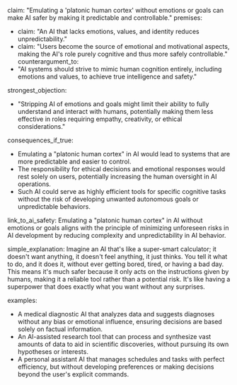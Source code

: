 claim: "Emulating a 'platonic human cortex' without emotions or goals can make AI safer by making it predictable and controllable."
premises:
  - claim: "An AI that lacks emotions, values, and identity reduces unpredictability."
  - claim: "Users become the source of emotional and motivational aspects, making the AI's role purely cognitive and thus more safely controllable."
counterargument_to:
  - "AI systems should strive to mimic human cognition entirely, including emotions and values, to achieve true intelligence and safety."

strongest_objection:
  - "Stripping AI of emotions and goals might limit their ability to fully understand and interact with humans, potentially making them less effective in roles requiring empathy, creativity, or ethical considerations."

consequences_if_true:
  - Emulating a "platonic human cortex" in AI would lead to systems that are more predictable and easier to control.
  - The responsibility for ethical decisions and emotional responses would rest solely on users, potentially increasing the human oversight in AI operations.
  - Such AI could serve as highly efficient tools for specific cognitive tasks without the risk of developing unwanted autonomous goals or unpredictable behaviors.

link_to_ai_safety: Emulating a "platonic human cortex" in AI without emotions or goals aligns with the principle of minimizing unforeseen risks in AI development by reducing complexity and unpredictability in AI behavior.

simple_explanation: Imagine an AI that's like a super-smart calculator; it doesn't want anything, it doesn't feel anything, it just thinks. You tell it what to do, and it does it, without ever getting bored, tired, or having a bad day. This means it's much safer because it only acts on the instructions given by humans, making it a reliable tool rather than a potential risk. It's like having a superpower that does exactly what you want without any surprises.

examples:
  - A medical diagnostic AI that analyzes data and suggests diagnoses without any bias or emotional influence, ensuring decisions are based solely on factual information.
  - An AI-assisted research tool that can process and synthesize vast amounts of data to aid in scientific discoveries, without pursuing its own hypotheses or interests.
  - A personal assistant AI that manages schedules and tasks with perfect efficiency, but without developing preferences or making decisions beyond the user's explicit commands.